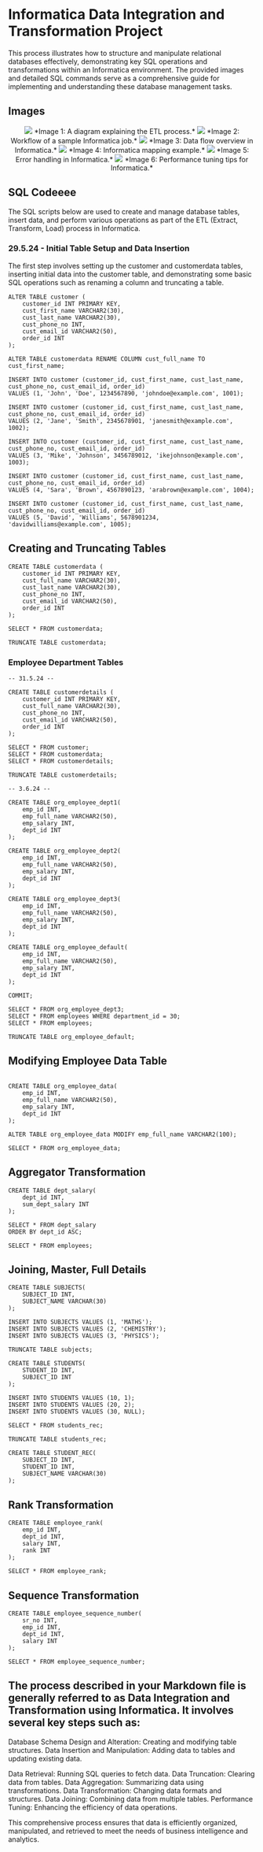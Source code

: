 ﻿# Informatica Data Integration and Transformation Project
This process illustrates how to structure and manipulate relational databases effectively, demonstrating key SQL operations and transformations within an Informatica environment. The provided images and detailed SQL commands serve as a comprehensive guide for implementing and understanding these database management tasks.

## Images

<div align="center">
  <img src="img/1 (1).png" >
  *Image 1: A diagram explaining the ETL process.*
  <img src="img/1 (2).png" >
  *Image 2: Workflow of a sample Informatica job.*
  <img src="img/1 (3).png" >
  *Image 3: Data flow overview in Informatica.*
  <img src="img/1 (4).png" >
  *Image 4: Informatica mapping example.*
  <img src="img/1 (5).png" >
  *Image 5: Error handling in Informatica.*
  <img src="img/1 (6).png" >
  *Image 6: Performance tuning tips for Informatica.*
</div>

## SQL Codeeee
The SQL scripts below are used to create and manage database tables, insert data, and perform various operations as part of the ETL (Extract, Transform, Load) process in Informatica.
### 29.5.24 - Initial Table Setup and Data Insertion 
The first step involves setting up the customer and customerdata tables, inserting initial data into the customer table, and demonstrating some basic SQL operations such as renaming a column and truncating a table.
~~~
ALTER TABLE customer (
    customer_id INT PRIMARY KEY,
    cust_first_name VARCHAR2(30),
    cust_last_name VARCHAR2(30),
    cust_phone_no INT,
    cust_email_id VARCHAR2(50),
    order_id INT
);

ALTER TABLE customerdata RENAME COLUMN cust_full_name TO cust_first_name;

INSERT INTO customer (customer_id, cust_first_name, cust_last_name, cust_phone_no, cust_email_id, order_id) 
VALUES (1, 'John', 'Doe', 1234567890, 'johndoe@example.com', 1001);

INSERT INTO customer (customer_id, cust_first_name, cust_last_name, cust_phone_no, cust_email_id, order_id) 
VALUES (2, 'Jane', 'Smith', 2345678901, 'janesmith@example.com', 1002);

INSERT INTO customer (customer_id, cust_first_name, cust_last_name, cust_phone_no, cust_email_id, order_id) 
VALUES (3, 'Mike', 'Johnson', 3456789012, 'ikejohnson@example.com', 1003);

INSERT INTO customer (customer_id, cust_first_name, cust_last_name, cust_phone_no, cust_email_id, order_id) 
VALUES (4, 'Sara', 'Brown', 4567890123, 'arabrown@example.com', 1004);

INSERT INTO customer (customer_id, cust_first_name, cust_last_name, cust_phone_no, cust_email_id, order_id) 
VALUES (5, 'David', 'Williams', 5678901234, 'davidwilliams@example.com', 1005);
~~~
## Creating and Truncating Tables
~~~
CREATE TABLE customerdata (
    customer_id INT PRIMARY KEY,
    cust_full_name VARCHAR2(30),
    cust_last_name VARCHAR2(30),
    cust_phone_no INT,
    cust_email_id VARCHAR2(50),
    order_id INT
);

SELECT * FROM customerdata;

TRUNCATE TABLE customerdata;
~~~

### Employee Department Tables 
~~~
-- 31.5.24 --

CREATE TABLE customerdetails (
    customer_id INT PRIMARY KEY,
    cust_full_name VARCHAR2(30),
    cust_phone_no INT,
    cust_email_id VARCHAR2(50),
    order_id INT
);

SELECT * FROM customer;
SELECT * FROM customerdata;
SELECT * FROM customerdetails;

TRUNCATE TABLE customerdetails;

-- 3.6.24 --

CREATE TABLE org_employee_dept1(
    emp_id INT, 
    emp_full_name VARCHAR2(50), 
    emp_salary INT, 
    dept_id INT
);

CREATE TABLE org_employee_dept2(
    emp_id INT, 
    emp_full_name VARCHAR2(50), 
    emp_salary INT, 
    dept_id INT
);

CREATE TABLE org_employee_dept3(
    emp_id INT, 
    emp_full_name VARCHAR2(50), 
    emp_salary INT, 
    dept_id INT
);

CREATE TABLE org_employee_default(
    emp_id INT, 
    emp_full_name VARCHAR2(50), 
    emp_salary INT, 
    dept_id INT
);

COMMIT;

SELECT * FROM org_employee_dept3;
SELECT * FROM employees WHERE department_id = 30;
SELECT * FROM employees;

TRUNCATE TABLE org_employee_default;
~~~

## Modifying Employee Data Table
~~~

CREATE TABLE org_employee_data(
    emp_id INT, 
    emp_full_name VARCHAR2(50), 
    emp_salary INT, 
    dept_id INT
);

ALTER TABLE org_employee_data MODIFY emp_full_name VARCHAR2(100);

SELECT * FROM org_employee_data;
~~~
## Aggregator Transformation 
~~~
CREATE TABLE dept_salary(
    dept_id INT, 
    sum_dept_salary INT
);

SELECT * FROM dept_salary
ORDER BY dept_id ASC;

SELECT * FROM employees;
~~~

## Joining, Master, Full Details 
~~~
CREATE TABLE SUBJECTS(
    SUBJECT_ID INT, 
    SUBJECT_NAME VARCHAR(30)
);

INSERT INTO SUBJECTS VALUES (1, 'MATHS');
INSERT INTO SUBJECTS VALUES (2, 'CHEMISTRY');
INSERT INTO SUBJECTS VALUES (3, 'PHYSICS');

TRUNCATE TABLE subjects;

CREATE TABLE STUDENTS(
    STUDENT_ID INT, 
    SUBJECT_ID INT
);

INSERT INTO STUDENTS VALUES (10, 1);
INSERT INTO STUDENTS VALUES (20, 2);
INSERT INTO STUDENTS VALUES (30, NULL);

SELECT * FROM students_rec;

TRUNCATE TABLE students_rec;

CREATE TABLE STUDENT_REC(
    SUBJECT_ID INT,
    STUDENT_ID INT,
    SUBJECT_NAME VARCHAR(30)
);
~~~
## Rank Transformation 
~~~
CREATE TABLE employee_rank(
    emp_id INT, 
    dept_id INT, 
    salary INT, 
    rank INT
);

SELECT * FROM employee_rank;
~~~
## Sequence Transformation
~~~
CREATE TABLE employee_sequence_number(
    sr_no INT,
    emp_id INT, 
    dept_id INT, 
    salary INT
);

SELECT * FROM employee_sequence_number;
~~~


## The process described in your Markdown file is generally referred to as Data Integration and Transformation using Informatica. It involves several key steps such as:

<p>Database Schema Design and Alteration: Creating and modifying table structures.
Data Insertion and Manipulation: Adding data to tables and updating existing data.</p>

<p>Data Retrieval: Running SQL queries to fetch data.
Data Truncation: Clearing data from tables.
Data Aggregation: Summarizing data using transformations.
Data Transformation: Changing data formats and structures.
Data Joining: Combining data from multiple tables.
Performance Tuning: Enhancing the efficiency of data operations.</p>
This comprehensive process ensures that data is efficiently organized, manipulated, and retrieved to meet the needs of business intelligence and analytics.
